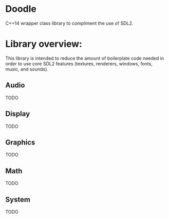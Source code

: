 # Doodle
C++14 wrapper class library to compliment the use of SDL2.

# Library overview:
This library is intended to reduce the amount of boilerplate code needed in order to use core SDL2 features (textures, renderers, windows, fonts, music, and sounds). 

## Audio
TODO

## Display
TODO

## Graphics
TODO

## Math
TODO

## System
TODO
